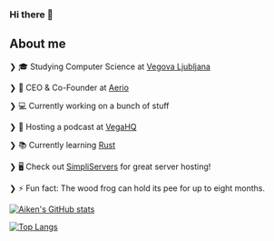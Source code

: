 ### Hi there 👋

## About me

❯ 🎓 Studying Computer Science at [Vegova Ljubljana](https://www.vegova.si/)

❯ 💼 CEO & Co-Founder at [Aerio](https://aerio.tech/)

❯ 💻 Currently working on a bunch of stuff

❯ 🎤 Hosting a podcast at [VegaHQ](https://www.twitch.tv/vegahqslo)

❯ 📚 Currently learning [Rust](https://www.rust-lang.org/)

❯ 🖥️ Check out [SimpliServers](https://simpliservers.com/) for great server hosting!

❯ ⚡ Fun fact: The wood frog can hold its pee for up to eight months.

[![Aiken's GitHub stats](https://github-readme-stats.vercel.app/api?username=aikenahac&theme=dracula)](https://github.com/anuraghazra/github-readme-stats)

[![Top Langs](https://github-readme-stats.vercel.app/api/top-langs/?username=aikenahac&layout=compact&theme=dracula)](https://github.com/anuraghazra/github-readme-stats)
